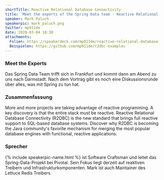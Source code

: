 ```yaml
---
shortTitle: Reactive Relational Database Connectivity
title: 'Meet the experts of the Spring Data team - Reactive Relational Database Connectivity with R2DBC'
speaker: Mark Paluch
speakerpic: mark_paluch.png
twitter: mp911de
date: 2020-03-04 18:30
attachments:
  Folien: https://speakerdeck.com/mp911de/reactive-relational-database-connectivity-2020
  Beispielen: https://github.com/mp911de/r2dbc-examples
---
```


### Meet the Experts

Das Spring Data Team trifft sich in Frankfurt und kommt dann am Abend zu uns nach Darmstadt.
Nach dem Vortrag gibt es noch eine Diskussionsrunde über alles, was mit Spring zu tun hat.

### Zusammenfassung

More and more projects are taking advantage of reactive programming. A key discovery is that the entire stack must be reactive. Reactive Relational Database Connectivity (R2DBC) is the new standard that brings full reactive support to SQL-based database systems. Discover why R2DBC is becoming the Java community's favorite mechanism for merging the most popular database engines with functional, reactive applications.

### Sprecher

{% include speakerpic-name.html %} ist Software Craftsman und leitet das Spring-Data-Projekt bei Pivotal. Sein Fokus liegt derzeit auf reaktiven Treibern und Infrastrukturkomponenten. Mark ist auch Maintainer des Lettuce Redis Treibers.
